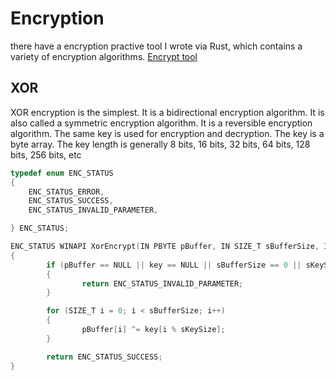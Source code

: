 # Encryption

there have a encryption practive tool I wrote via Rust, which contains a variety of encryption algorithms.
[Encrypt tool](https://github.com/Sh4NaC1/guishi)

## XOR

XOR encryption is the simplest. It is a bidirectional encryption algorithm. It is also called a symmetric encryption algorithm. It is a reversible encryption algorithm. The same key is used for encryption and decryption. The key is a byte array. The key length is generally 8 bits, 16 bits, 32 bits, 64 bits, 128 bits, 256 bits, etc

```c
typedef enum ENC_STATUS
{
	ENC_STATUS_ERROR,
	ENC_STATUS_SUCCESS,
	ENC_STATUS_INVALID_PARAMETER,

} ENC_STATUS;

ENC_STATUS WINAPI XorEncrypt(IN PBYTE pBuffer, IN SIZE_T sBufferSize, IN PBYTE key, IN SIZE_T sKeySize)
{
        if (pBuffer == NULL || key == NULL || sBufferSize == 0 || sKeySize == 0)
        {
                return ENC_STATUS_INVALID_PARAMETER;
        }

        for (SIZE_T i = 0; i < sBufferSize; i++)
        {
                pBuffer[i] ^= key[i % sKeySize];
        }

        return ENC_STATUS_SUCCESS;
}
```
